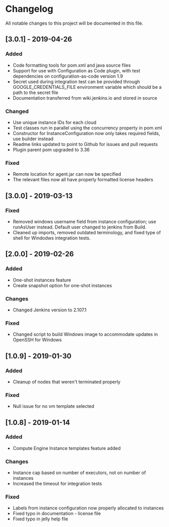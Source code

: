 <!--
 Copyright 2019 Google LLC

 Licensed under the Apache License, Version 2.0 (the "License"); you may not use this file except in
 compliance with the License. You may obtain a copy of the License at

        https://www.apache.org/licenses/LICENSE-2.0

 Unless required by applicable law or agreed to in writing, software distributed under the License
 is distributed on an "AS IS" BASIS, WITHOUT WARRANTIES OR CONDITIONS OF ANY KIND, either express or
 implied. See the License for the specific language governing permissions and limitations under the
 License.
-->
# Changelog
All notable changes to this project will be documented in this file.

## [3.0.1] - 2019-04-26
### Added
- Code formatting tools for pom.xml and java source files
- Support for use with Configuration as Code plugin, with test dependencies on configuration-as-code
  version 1.9
- Secret used during integration test can be provided through GOOGLE_CREDENTIALS_FILE environment
  variable which should be a path to the secret file
- Documentation transferred from wiki.jenkins.io and stored in source

### Changed
- Use unique instance IDs for each cloud
- Test classes run in parallel using the concurrency property in pom.xml
- Constructor for InstanceConfiguration now only takes required fields, use builder instead
- Readme links updated to point to Github for issues and pull requests
- Plugin parent pom upgraded to 3.36

### Fixed
- Remote location for agent.jar can now be specified
- The relevant files now all have properly formatted license headers

## [3.0.0] - 2019-03-13
### Fixed
- Removed windows username field from instance configuration; use runAsUser instead. Default user changed to jenkins from Build.
- Cleaned up imports, removed outdated terminology, and fixed type of shell for Windodws integration tests.

## [2.0.0] - 2019-02-26
### Added
- One-shot instances feature
- Create snapshot option for one-shot instances

### Changes
- Changed Jenkins version to 2.107.1

### Fixed
- Changed script to build Windows image to accommodate updates in OpenSSH for Windows

## [1.0.9] - 2019-01-30
### Added
- Cleanup of nodes that weren't terminated properly

### Fixed
- Null issue for no vm template selected

## [1.0.8] - 2019-01-14
### Added
- Compute Engine Instance templates feature added

### Changes
- Instance cap based on number of executors, not on number of instances
- Increased the timeout for integration tests

### Fixed
- Labels from instance configuration now properly allocated to instances
- Fixed typo in documentation - license file
- Fixed typo in jelly help file
